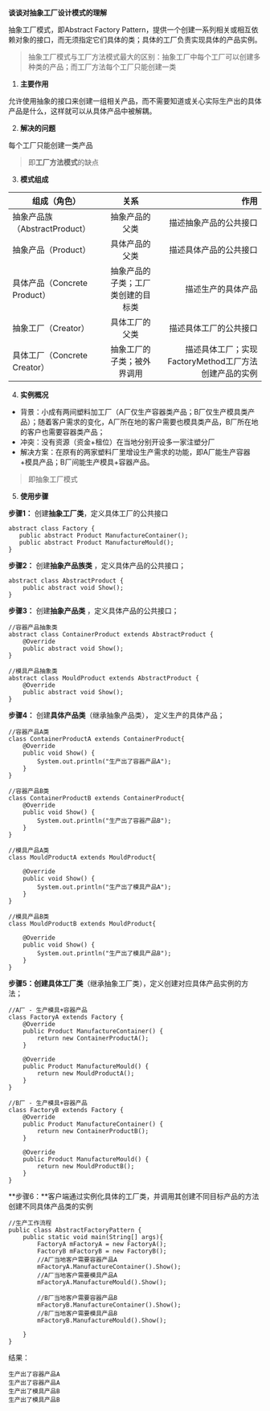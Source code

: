 **谈谈对抽象工厂设计模式的理解**

抽象工厂模式，即Abstract Factory Pattern，提供一个创建一系列相关或相互依赖对象的接口，而无须指定它们具体的类；具体的工厂负责实现具体的产品实例。

> 抽象工厂模式与工厂方法模式最大的区别：抽象工厂中每个工厂可以创建多种类的产品；而工厂方法每个工厂只能创建一类

1. **主要作用**

允许使用抽象的接口来创建一组相关产品，而不需要知道或关心实际生产出的具体产品是什么，这样就可以从具体产品中被解耦。

2. **解决的问题**

每个工厂只能创建一类产品

> 即**工厂方法模式**的缺点

3. **模式组成**

| 组成（角色）                  |                关系                |                                                  作用 |
| ----------------------------- | :--------------------------------: | ----------------------------------------------------: |
| 抽象产品族（AbstractProduct） |           抽象产品的父类           |                                描述抽象产品的公共接口 |
| 抽象产品（Product）           |           具体产品的父类           |                                描述具体产品的公共接口 |
| 具体产品（Concrete Product）  | 抽象产品的子类；工厂类创建的目标类 |                                    描述生产的具体产品 |
| 抽象工厂（Creator）           |           具体工厂的父类           |                                描述具体工厂的公共接口 |
| 具体工厂（Concrete Creator）  |     抽象工厂的子类；被外界调用     | 描述具体工厂；实现FactoryMethod工厂方法创建产品的实例 |

4. **实例概况**

- 背景：小成有两间塑料加工厂（A厂仅生产容器类产品；B厂仅生产模具类产品）；随着客户需求的变化，A厂所在地的客户需要也模具类产品，B厂所在地的客户也需要容器类产品；
- 冲突：没有资源（资金+租位）在当地分别开设多一家注塑分厂
- 解决方案：在原有的两家塑料厂里增设生产需求的功能，即A厂能生产容器+模具产品；B厂间能生产模具+容器产品。

> 即抽象工厂模式

5.  **使用步骤**

**步骤1：** 创建**抽象工厂类**，定义具体工厂的公共接口

```
abstract class Factory {
   public abstract Product ManufactureContainer();
   public abstract Product ManufactureMould();
}
```

**步骤2：** 创建**抽象产品族类** ，定义具体产品的公共接口；

```
abstract class AbstractProduct {
    public abstract void Show();
}
```

**步骤3：** 创建**抽象产品类** ，定义具体产品的公共接口；

```
//容器产品抽象类
abstract class ContainerProduct extends AbstractProduct {
    @Override
    public abstract void Show();
}

//模具产品抽象类
abstract class MouldProduct extends AbstractProduct {
    @Override
    public abstract void Show();
}
```

**步骤4：** 创建**具体产品类**（继承抽象产品类）， 定义生产的具体产品；

```
//容器产品A类
class ContainerProductA extends ContainerProduct{
    @Override
    public void Show() {
        System.out.println("生产出了容器产品A");
    }
}

//容器产品B类
class ContainerProductB extends ContainerProduct{
    @Override
    public void Show() {
        System.out.println("生产出了容器产品B");
    }
}

//模具产品A类
class MouldProductA extends MouldProduct{

    @Override
    public void Show() {
        System.out.println("生产出了模具产品A");
    }
}

//模具产品B类
class MouldProductB extends MouldProduct{

    @Override
    public void Show() {
        System.out.println("生产出了模具产品B");
    }
}
```

**步骤5：**创建**具体工厂类**（继承抽象工厂类），定义创建对应具体产品实例的方法；

```
//A厂 - 生产模具+容器产品
class FactoryA extends Factory {
    @Override
    public Product ManufactureContainer() {
        return new ContainerProductA();
    }

    @Override
    public Product ManufactureMould() {
        return new MouldProductA();
    }
}

//B厂 - 生产模具+容器产品
class FactoryB extends Factory {
    @Override
    public Product ManufactureContainer() {
        return new ContainerProductB();
    }

    @Override
    public Product ManufactureMould() {
        return new MouldProductB();
    }
}
```

**步骤6：**客户端通过实例化具体的工厂类，并调用其创建不同目标产品的方法创建不同具体产品类的实例

```
//生产工作流程
public class AbstractFactoryPattern {
    public static void main(String[] args){
        FactoryA mFactoryA = new FactoryA();
        FactoryB mFactoryB = new FactoryB();
        //A厂当地客户需要容器产品A
        mFactoryA.ManufactureContainer().Show();
        //A厂当地客户需要模具产品A
        mFactoryA.ManufactureMould().Show();

        //B厂当地客户需要容器产品B
        mFactoryB.ManufactureContainer().Show();
        //B厂当地客户需要模具产品B
        mFactoryB.ManufactureMould().Show();

    }
}
```

结果：

```
生产出了容器产品A
生产出了容器产品A
生产出了模具产品B
生产出了模具产品B
```

